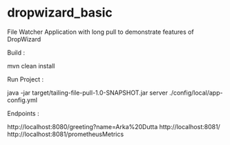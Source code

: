 # dropwizard_basic
File Watcher Application with long pull to demonstrate features of DropWizard

Build :

mvn clean install 

Run Project :

java -jar target/tailing-file-pull-1.0-SNAPSHOT.jar server ./config/local/app-config.yml

Endpoints : 

http://localhost:8080/greeting?name=Arka%20Dutta
http://localhost:8081/
http://localhost:8081/prometheusMetrics
